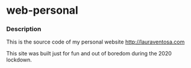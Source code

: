 # web-personal

### Description
This is the source code of my personal website http://lauraventosa.com 

This site was built just for fun and out of boredom during the 2020 lockdown. 
